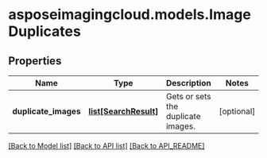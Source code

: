 # asposeimagingcloud.models.ImageDuplicates

## Properties
Name | Type | Description | Notes
------------ | ------------- | ------------- | -------------
**duplicate_images** | [**list[SearchResult]**](SearchResult.md) | Gets or sets the duplicate images. | [optional] 

[[Back to Model list]](API_README.md#documentation-for-models) [[Back to API list]](API_README.md#documentation-for-api-endpoints) [[Back to API_README]](API_README.md)


